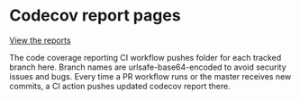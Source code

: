 # Codecov report pages

[View the reports](https://fuellabs.github.io/fuel-core/index.html)

The code coverage reporting CI workflow pushes folder for each tracked branch here.
Branch names are urlsafe-base64-encoded to avoid security issues and bugs.
Every time a PR workflow runs or the master receives new commits, a CI action pushes updated codecov report there.

